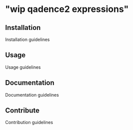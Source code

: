 # "wip qadence2 expressions"
## Installation
Installation guidelines

## Usage
Usage guidelines

## Documentation
Documentation guidelines

## Contribute
Contribution guidelines
